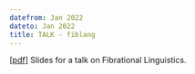 ```yaml
---
datefrom: Jan 2022
dateto: Jan 2022
title: TALK - fiblang
---
```


[\[pdf\]](stuff/fiblang-handout.pdf) Slides for a talk on Fibrational Linguistics.